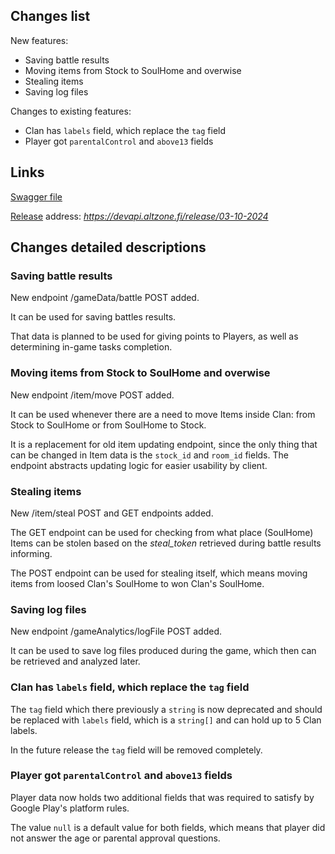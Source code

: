 ## Changes list
New features:

- Saving battle results
- Moving items from Stock to SoulHome and overwise
- Stealing items
- Saving log files

Changes to existing features:

- Clan has `labels` field, which replace the `tag` field
- Player got `parentalControl` and `above13` fields


## Links

[Swagger file](https://github.com/Alt-Org/Altzone-Server/blob/dev/swagger/releases/03-10-2024-release.json)

[Release](https://devapi.altzone.fi/release/03-10-2024) address: _https://devapi.altzone.fi/release/03-10-2024_


## Changes detailed descriptions


### Saving battle results
New endpoint /gameData/battle POST added. 

It can be used for saving battles results. 

That data is planned to be used for giving points to Players, as well as determining in-game tasks completion.


### Moving items from Stock to SoulHome and overwise
New endpoint /item/move POST added.

It can be used whenever there are a need to move Items inside Clan: from Stock to SoulHome or from SoulHome to Stock.

It is a replacement for old item updating endpoint, since the only thing that can be changed in Item data is the `stock_id` and `room_id` fields. The endpoint abstracts updating logic for easier usability by client.


### Stealing items
New /item/steal POST and GET endpoints added.

The GET endpoint can be used for checking from what place (SoulHome) Items can be stolen based on the _steal_token_ retrieved during battle results informing.

The POST endpoint can be used for stealing itself, which means moving items from loosed Clan's SoulHome to won Clan's SoulHome.


### Saving log files
New endpoint /gameAnalytics/logFile POST added.

It can be used to save log files produced during the game, which then can be retrieved and analyzed later.


### Clan has `labels` field, which replace the `tag` field
The `tag` field which there previously a `string` is now deprecated and should be replaced with `labels` field, which is a `string[]` and can hold up to 5 Clan labels.

In the future release the `tag` field will be removed completely.


### Player got `parentalControl` and `above13` fields
Player data now holds two additional fields that was required to satisfy by Google Play's platform rules.

The value `null` is a default value for both fields, which means that player did not answer the age or parental approval questions.
